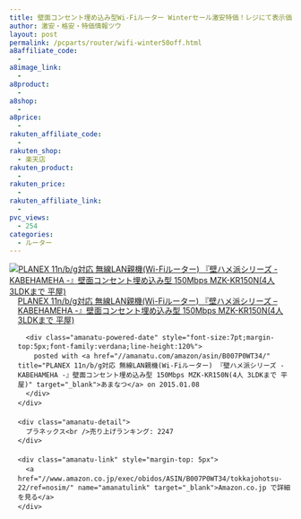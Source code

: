 ```yaml
---
title: 壁面コンセント埋め込み型Wi-Fiルーター Winterセール激安特価！レジにて表示価格より50%OFF！
author: 激安・格安・特価情報ツウ
layout: post
permalink: /pcparts/router/wifi-winter50off.html
a8affiliate_code:
  -
a8image_link:
  -
a8product:
  -
a8shop:
  -
a8price:
  -
rakuten_affiliate_code:
  -
rakuten_shop:
  - 楽天店
rakuten_product:
  -
rakuten_price:
  -
rakuten_affiliate_link:
  -
pvc_views:
  - 254
categories:
  - ルーター
---
```

<div class="amanatu-box" style="margin-bottom:0px;">
  <div class="amanatu-image" style="float:left;">
    <a href="//www.amazon.co.jp/exec/obidos/ASIN/B007P0WT34/tokkajohotsu-22/ref=nosim/" name="amanatulink" target="_blank"><img src="//i1.wp.com/ecx.images-amazon.com/images/I/31qP2m6oaGL._SL160_.jpg?w=546" alt="PLANEX 11n/b/g対応 無線LAN親機(Wi-Fiルーター) 『壁ハメ派シリーズ - KABEHAMEHA -』壁面コンセント埋め込み型 150Mbps MZK-KR150N(4人 3LDKまで 平屋)" style="border: none;" data-recalc-dims="1" /></a>
  </div>

  <div class="amanatu-info" style="float:left;margin-left:15px;line-height:120%">
    <div class="amanatu-name" style="margin-bottom:10px;line-height:120%">
      <a href="//www.amazon.co.jp/exec/obidos/ASIN/B007P0WT34/tokkajohotsu-22/ref=nosim/" name="amanatulink" target="_blank">PLANEX 11n/b/g対応 無線LAN親機(Wi-Fiルーター) 『壁ハメ派シリーズ &#8211; KABEHAMEHA -』壁面コンセント埋め込み型 150Mbps MZK-KR150N(4人 3LDKまで 平屋)</a>

      <div class="amanatu-powered-date" style="font-size:7pt;margin-top:5px;font-family:verdana;line-height:120%">
        posted with <a href="//amanatu.com/amazon/asin/B007P0WT34/" title="PLANEX 11n/b/g対応 無線LAN親機(Wi-Fiルーター) 『壁ハメ派シリーズ - KABEHAMEHA -』壁面コンセント埋め込み型 150Mbps MZK-KR150N(4人 3LDKまで 平屋)" target="_blank">あまなつ</a> on 2015.01.08
      </div>
    </div>

    <div class="amanatu-detail">
      プラネックス<br />売り上げランキング: 2247
    </div>

    <div class="amanatu-link" style="margin-top: 5px">
      <a href="//www.amazon.co.jp/exec/obidos/ASIN/B007P0WT34/tokkajohotsu-22/ref=nosim/" name="amanatulink" target="_blank">Amazon.co.jp で詳細を見る</a>
    </div>
  </div>

  <div class="amanatu-footer" style="clear: left">
  </div>
</div>